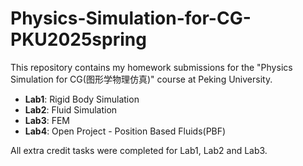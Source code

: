 # Physics-Simulation-for-CG-PKU2025spring

This repository contains my homework submissions for the "Physics Simulation for CG(图形学物理仿真)" course at Peking University.

- **Lab1**: Rigid Body Simulation
- **Lab2**: Fluid Simulation
- **Lab3**: FEM
- **Lab4**: Open Project - Position Based Fluids(PBF)

All extra credit tasks were completed for Lab1, Lab2 and Lab3.
